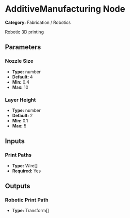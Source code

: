 
# AdditiveManufacturing Node

**Category:** Fabrication / Robotics

Robotic 3D printing

## Parameters


### Nozzle Size
- **Type:** number
- **Default:** 4
- **Min:** 0.4
- **Max:** 10



### Layer Height
- **Type:** number
- **Default:** 2
- **Min:** 0.1
- **Max:** 5



## Inputs


### Print Paths
- **Type:** Wire[]
- **Required:** Yes



## Outputs


### Robotic Print Path
- **Type:** Transform[]




